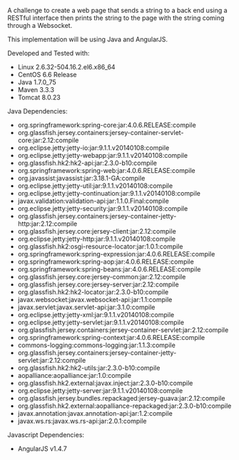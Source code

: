 
A challenge to create a web page that sends a string to a back end using a RESTful interface
then prints the string to the page with the string coming through a Websocket.

This implementation will be using Java and AngularJS.

Developed and Tested with:
<ul>
	<li>Linux 2.6.32-504.16.2.el6.x86_64</li>
	<li>CentOS 6.6 Release</li>
	<li>Java 1.7.0_75</li>
	<li>Maven 3.3.3</li>
	<li>Tomcat 8.0.23</li>
</ul>

Java Dependencies:
<ul>
	<li>org.springframework:spring-core:jar:4.0.6.RELEASE:compile</li>
	<li>org.glassfish.jersey.containers:jersey-container-servlet-core:jar:2.12:compile</li>
	<li>org.eclipse.jetty:jetty-io:jar:9.1.1.v20140108:compile</li>
	<li>org.eclipse.jetty:jetty-webapp:jar:9.1.1.v20140108:compile</li>
	<li>org.glassfish.hk2:hk2-api:jar:2.3.0-b10:compile</li>
	<li>org.springframework:spring-web:jar:4.0.6.RELEASE:compile</li>
	<li>org.javassist:javassist:jar:3.18.1-GA:compile</li>
	<li>org.eclipse.jetty:jetty-util:jar:9.1.1.v20140108:compile</li>
	<li>org.eclipse.jetty:jetty-continuation:jar:9.1.1.v20140108:compile</li>
	<li>javax.validation:validation-api:jar:1.1.0.Final:compile</li>
	<li>org.eclipse.jetty:jetty-security:jar:9.1.1.v20140108:compile</li>
	<li>org.glassfish.jersey.containers:jersey-container-jetty-http:jar:2.12:compile</li>
	<li>org.glassfish.jersey.core:jersey-client:jar:2.12:compile</li>
	<li>org.eclipse.jetty:jetty-http:jar:9.1.1.v20140108:compile</li>
	<li>org.glassfish.hk2:osgi-resource-locator:jar:1.0.1:compile</li>
	<li>org.springframework:spring-expression:jar:4.0.6.RELEASE:compile</li>
	<li>org.springframework:spring-aop:jar:4.0.6.RELEASE:compile</li>
	<li>org.springframework:spring-beans:jar:4.0.6.RELEASE:compile</li>
	<li>org.glassfish.jersey.core:jersey-common:jar:2.12:compile</li>
	<li>org.glassfish.jersey.core:jersey-server:jar:2.12:compile</li>
	<li>org.glassfish.hk2:hk2-locator:jar:2.3.0-b10:compile</li>
	<li>javax.websocket:javax.websocket-api:jar:1.1:compile</li>
	<li>javax.servlet:javax.servlet-api:jar:3.1.0:compile</li>
	<li>org.eclipse.jetty:jetty-xml:jar:9.1.1.v20140108:compile</li>
	<li>org.eclipse.jetty:jetty-servlet:jar:9.1.1.v20140108:compile</li>
	<li>org.glassfish.jersey.containers:jersey-container-servlet:jar:2.12:compile</li>
	<li>org.springframework:spring-context:jar:4.0.6.RELEASE:compile</li>
	<li>commons-logging:commons-logging:jar:1.1.3:compile</li>
	<li>org.glassfish.jersey.containers:jersey-container-jetty-servlet:jar:2.12:compile</li>
	<li>org.glassfish.hk2:hk2-utils:jar:2.3.0-b10:compile</li>
	<li>aopalliance:aopalliance:jar:1.0:compile</li>
	<li>org.glassfish.hk2.external:javax.inject:jar:2.3.0-b10:compile</li>
	<li>org.eclipse.jetty:jetty-server:jar:9.1.1.v20140108:compile</li>
	<li>org.glassfish.jersey.bundles.repackaged:jersey-guava:jar:2.12:compile</li>
	<li>org.glassfish.hk2.external:aopalliance-repackaged:jar:2.3.0-b10:compile</li>
	<li>javax.annotation:javax.annotation-api:jar:1.2:compile</li>
	<li>javax.ws.rs:javax.ws.rs-api:jar:2.0.1:compile</li>
</ul>

Javascript Dependencies:
<ul>
	<li>AngularJS v1.4.7</li>
</ul>
